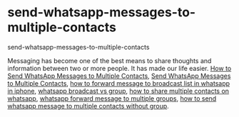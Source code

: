 # send-whatsapp-messages-to-multiple-contacts
send-whatsapp-messages-to-multiple-contacts

Messaging has become one of the best means to share thoughts and information between two or more people. It has made our life easier.
[How to Send WhatsApp Messages to Multiple Contacts](https://geekeasier.com/send-whatsapp-messages-to-multiple-contacts/4653/),
[Send WhatsApp Messages to Multiple Contacts](https://geekeasier.com/send-whatsapp-messages-to-multiple-contacts/4653/),
[how to forward message to broadcast list in whatsapp in iphone](https://geekeasier.com/send-whatsapp-messages-to-multiple-contacts/4653/),
[whatsapp broadcast vs group](https://geekeasier.com/send-whatsapp-messages-to-multiple-contacts/4653/),
[how to share multiple contacts on whatsapp](https://geekeasier.com/send-whatsapp-messages-to-multiple-contacts/4653/),
[whatsapp forward message to multiple groups](https://geekeasier.com/send-whatsapp-messages-to-multiple-contacts/4653/),
[how to send whatsapp message to multiple contacts without group](https://geekeasier.com/send-whatsapp-messages-to-multiple-contacts/4653/).
